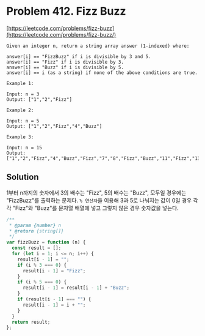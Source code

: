 # Problem 412. Fizz Buzz

[https://leetcode.com/problems/fizz-buzz](https://leetcode.com/problems/fizz-buzz/)

```
Given an integer n, return a string array answer (1-indexed) where:

answer[i] == "FizzBuzz" if i is divisible by 3 and 5.
answer[i] == "Fizz" if i is divisible by 3.
answer[i] == "Buzz" if i is divisible by 5.
answer[i] == i (as a string) if none of the above conditions are true.

Example 1:

Input: n = 3
Output: ["1","2","Fizz"]

Example 2:

Input: n = 5
Output: ["1","2","Fizz","4","Buzz"]

Example 3:

Input: n = 15
Output: ["1","2","Fizz","4","Buzz","Fizz","7","8","Fizz","Buzz","11","Fizz","13","14","FizzBuzz"]
```

## Solution

1부터 n까지의 숫자에서 3의 배수는 "Fizz", 5의 배수는 "Buzz", 모두일 경우에는 "FizzBuzz"를 출력하는 문제다. `% 연산자`을 이용해 3과 5로 나눠지는 값이 0일 경우 각각 "Fizz"와 "Buzz"를 문자열 배열에 넣고 그렇지 않은 경우 숫자값을 넣는다.

```js
/**
 * @param {number} n
 * @return {string[]}
 */
var fizzBuzz = function (n) {
  const result = [];
  for (let i = 1; i <= n; i++) {
    result[i - 1] = "";
    if (i % 3 === 0) {
      result[i - 1] = "Fizz";
    }
    if (i % 5 === 0) {
      result[i - 1] = result[i - 1] + "Buzz";
    }
    if (result[i - 1] === "") {
      result[i - 1] = i + "";
    }
  }
  return result;
};
```

